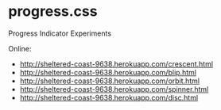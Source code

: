 progress.css
============

Progress Indicator Experiments

Online:

 - http://sheltered-coast-9638.herokuapp.com/crescent.html
 - http://sheltered-coast-9638.herokuapp.com/blip.html
 - http://sheltered-coast-9638.herokuapp.com/orbit.html
 - http://sheltered-coast-9638.herokuapp.com/spinner.html
 - http://sheltered-coast-9638.herokuapp.com/disc.html
